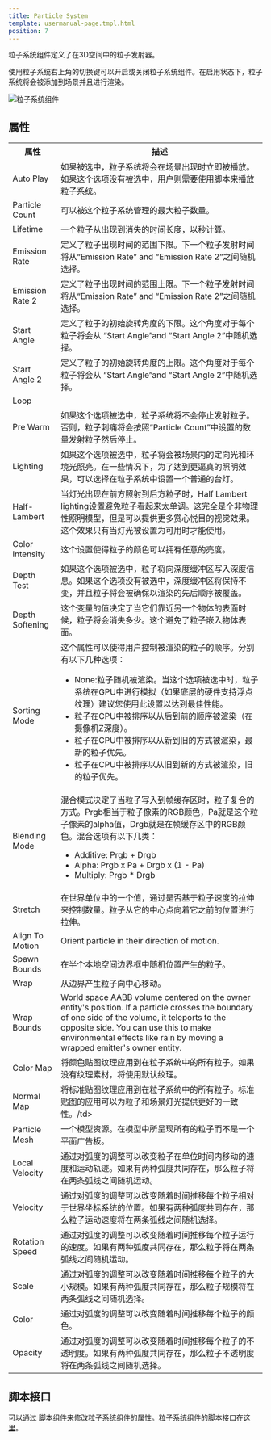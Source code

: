 ```yaml
---
title: Particle System
template: usermanual-page.tmpl.html
position: 7
---
```


粒子系统组件定义了在3D空间中的粒子发射器。

使用粒子系统右上角的切换键可以开启或关闭粒子系统组件。在启用状态下，粒子系统将会被添加到场景并且进行渲染。

![粒子系统组件][1]

## 属性

<table class="table table-striped">
    <col class="property-name"></col>
    <col class="property-description"></col>
    <tr><th>属性</th><th>描述</th></tr>
    <tr><td>Auto Play</td><td>如果被选中，粒子系统将会在场景出现时立即被播放。如果这个选项没有被选中，用户则需要使用脚本来播放粒子系统。</td>
    <tr><td>Particle Count</td><td>可以被这个粒子系统管理的最大粒子数量。</td></tr>
    <tr><td>Lifetime</td><td>一个粒子从出现到消失的时间长度，以秒计算。</td></tr>
    <tr><td>Emission Rate</td><td>定义了粒子出现时间的范围下限。下一个粒子发射时间将从“Emission Rate” and “Emission Rate 2”之间随机选择。</td></tr>
    <tr><td>Emission Rate 2</td><td>定义了粒子出现时间的范围上限。下一个粒子发射时间将从“Emission Rate” and “Emission Rate 2”之间随机选择。</td></tr>
    <tr><td>Start Angle</td><td>定义了粒子的初始旋转角度的下限。这个角度对于每个粒子将会从 “Start Angle”and “Start Angle 2”中随机选择。</td></tr>
    <tr><td>Start Angle 2</td><td>定义了粒子的初始旋转角度的上限。这个角度对于每个粒子将会从 “Start Angle”and “Start Angle 2”中随机选择。</td></tr>
    <tr><td>Loop</td><td></td></tr>
    <tr><td>Pre Warm</td><td>如果这个选项被选中，粒子系统将不会停止发射粒子。否则，粒子刺痛将会按照“Particle Count”中设置的数量发射粒子然后停止。</td></tr>
    <tr><td>Lighting</td><td>如果这个选项被选中，粒子将会被场景内的定向光和环境光照亮。在一些情况下，为了达到更逼真的照明效果，可以选择在粒子系统中设置一个普通的台灯。</td></tr>
    <tr><td>Half-Lambert</td><td>当灯光出现在前方照射到后方粒子时，Half Lambert lighting设置避免粒子看起来太单调。这完全是个非物理性照明模型，但是可以提供更多赏心悦目的视觉效果。这个效果只有当灯光被设置为可用时才能使用。</td></tr>
    <tr><td>Color Intensity</td><td>这个设置使得粒子的颜色可以拥有任意的亮度。</td></tr>
    <tr><td>Depth Test</td><td>如果这个选项被选中，粒子将向深度缓冲区写入深度信息。如果这个选项没有被选中，深度缓冲区将保持不变，并且粒子将会被确保以渲染的先后顺序被覆盖。</td></tr>
    <tr><td>Depth Softening</td><td>这个变量的值决定了当它们靠近另一个物体的表面时候，粒子将会消失多少。这个避免了粒子嵌入物体表面。</td></tr>
    <tr><td>Sorting Mode</td><td>这个属性可以使得用户控制被渲染的粒子的顺序。分别有以下几种选项：
        <ul>
            <li>None:粒子随机被渲染。当这个选项被选中时，粒子系统在GPU中进行模拟（如果底层的硬件支持浮点纹理）建议您使用此设置以达到最佳性能。</li>
            <li>粒子在CPU中被排序以从后到前的顺序被渲染（在摄像机Z深度）。</li>
            <li>粒子在CPU中被排序以从新到旧的方式被渲染，最新的粒子优先。</li>
            <li>粒子在CPU中被排序以从旧到新的方式被渲染，旧的粒子优先。</li>
        </ul>
    </td></tr>
    <tr><td>Blending Mode</td><td>混合模式决定了当粒子写入到帧缓存区时，粒子复合的方式。Prgb相当于粒子像素的RGB颜色，Pa就是这个粒子像素的alpha值，Drgb就是在帧缓存区中的RGB颜色。混合选项有以下几类：
        <ul>
            <li>Additive: Prgb + Drgb</li>
            <li>Alpha: Prgb x Pa + Drgb x (1 - Pa)</li>
            <li>Multiply: Prgb * Drgb</li>
        </ul>
    </td></tr>
    <tr><td>Stretch</td><td>在世界单位中的一个值，通过是否基于粒子速度的拉伸来控制数量。粒子从它的中心点向着它之前的位置进行拉伸。</td></tr>
    <tr><td>Align To Motion</td><td>Orient particle in their direction of motion.</td></tr>
    <tr><td>Spawn Bounds</td><td>在半个本地空间边界框中随机位置产生的粒子。</td></tr>
    <tr><td>Wrap</td><td>从边界产生粒子向中心移动。</td></tr>
    <tr><td>Wrap Bounds</td><td>World space AABB volume centered on the owner entity's position. If a particle crosses the boundary of one side of the volume, it teleports to the opposite side. You can use this to make environmental effects like rain by moving a wrapped emitter's owner entity.</td></tr>
    <tr><td>Color Map</td><td>将颜色贴图纹理应用到在粒子系统中的所有粒子。如果没有纹理素材，将使用默认纹理。</td></tr>
    <tr><td>Normal Map</td><td>将标准贴图纹理应用到在粒子系统中的所有粒子。标准贴图的应用可以为粒子和场景灯光提供更好的一致性。/td></tr>
    <tr><td>Particle Mesh</td><td>一个模型资源。在模型中所呈现所有的粒子而不是一个平面广告板。</td></tr>
    <tr><td>Local Velocity</td><td>通过对弧度的调整可以改变粒子在单位时间内移动的速度和运动轨迹。如果有两种弧度共同存在，那么粒子将在两条弧线之间随机运动。</td></tr>
    <tr><td>Velocity</td><td>通过对弧度的调整可以改变随着时间推移每个粒子相对于世界坐标系统的位置。如果有两种弧度共同存在，那么粒子运动速度将在两条弧线之间随机选择。</td></tr>
    <tr><td>Rotation Speed</td><td> 通过对弧度的调整可以改变随着时间推移每个粒子运行的速度。如果有两种弧度共同存在，那么粒子将在两条弧线之间随机运动。 </td></tr>
    <tr><td>Scale</td><td>通过对弧度的调整可以改变随着时间推移每个粒子的大小规模。如果有两种弧度共同存在，那么粒子规模将在两条弧线之间随机选择。</td></tr>
    <tr><td>Color</td><td>通过对弧度的调整可以改变随着时间推移每个粒子的颜色。</td></tr>
    <tr><td>Opacity</td><td>通过对弧度的调整可以改变随着时间推移每个粒子的不透明度。如果有两种弧度共同存在，那么粒子不透明度将在两条弧线之间随机选择。
</td></tr>
</table>

## 脚本接口

可以通过 [脚本组件][2]来修改粒子系统组件的属性。粒子系统组件的脚本接口在[这里][3]。

[1]: /images/user-manual/scenes/components/component-particle-system.png
[2]: /user-manual/packs/components/script
[3]: /engine/api/stable/symbols/pc.ParticleSystemComponent.html

